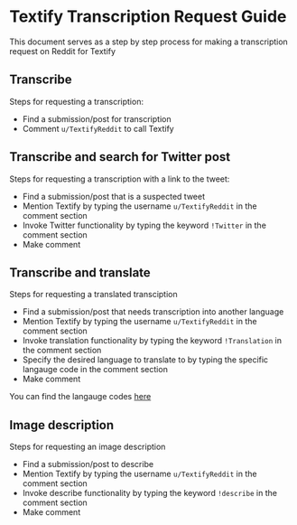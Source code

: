# Textify Transcription Request Guide

This document serves as a step by step process for making a transcription
request on Reddit for Textify

## Transcribe

Steps for requesting a transcription:

- Find a submission/post for transcription
- Comment `u/TextifyReddit` to call Textify

## Transcribe and search for Twitter post

Steps for requesting a transcription with a link to the tweet:

- Find a submission/post that is a suspected tweet
- Mention Textify by typing the username `u/TextifyReddit` 
  in the comment section
- Invoke Twitter functionality by typing the keyword 
  `!Twitter` in the comment section
- Make comment

## Transcribe and translate

Steps for requesting a translated transciption

- Find a submission/post that needs transcription
  into another language
- Mention Textify by typing the username `u/TextifyReddit`
  in the comment section
- Invoke translation functionality by typing the keyword
  `!Translation` in the comment section
- Specify the desired language to translate to by typing 
  the specific langauge code in the comment section
- Make comment

You can find the langauge codes [here](https://docs.microsoft.com/en-us/azure/cognitive-services/translator/language-support#translation)

## Image description

Steps for requesting an image description

- Find a submission/post to describe
- Mention Textify by typing the username `u/TextifyReddit`
  in the comment section
- Invoke describe functionality by typing the keyword
  `!describe` in the comment section
- Make comment